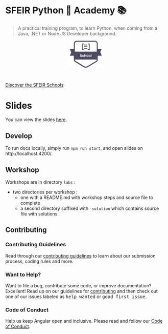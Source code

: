 # SFEIR Python 🐍 Academy 📚

> A practical training program, to learn Python, when coming from a Java, .NET or Node.JS Developer background.

<p align="center">
 <img style="display:block" width="20%" height="20%" src="./docs/assets/images/sfeir-school-logo.png" alt="SFEIR School logo">
</p>

<br/>


[Discover the SFEIR Schools](https://www.sfeir.com/fr/le-contenus-dexperts-de-la-technologie-et-de-linnovation/formation-gratuite-avec-nos-experts/)

# Slides

You can view the slides [here](https://sfeir-open-source.github.io/sfeir-python-academy/).

## Develop

To run docs locally, simply run `npm run start`, and open slides on http://localhost:4200/.

## Workshop

Workshops are in directory `labs` :

- two directories per workshop :
  - one with a README.md with workshop steps and source file to complete
  - a second directory suffixed with `-solution` which contains source file with solutions.

## Contributing

### Contributing Guidelines

Read through our [contributing guidelines][contributing] to learn about our submission process, coding rules and more.

### Want to Help?

Want to file a bug, contribute some code, or improve documentation? Excellent! Read up on our guidelines for [contributing][contributing] and then check out one of our issues labeled as <kbd>help wanted</kbd> or <kbd>good first issue</kbd>.

### Code of Conduct

Help us keep Angular open and inclusive. Please read and follow our [Code of Conduct][codeofconduct].

[contributing]: CONTRIBUTING.md
[codeofconduct]: https://github.com/sfeir-open-source/code-of-conduct/blob/master/CODE_OF_CONDUCT.md
